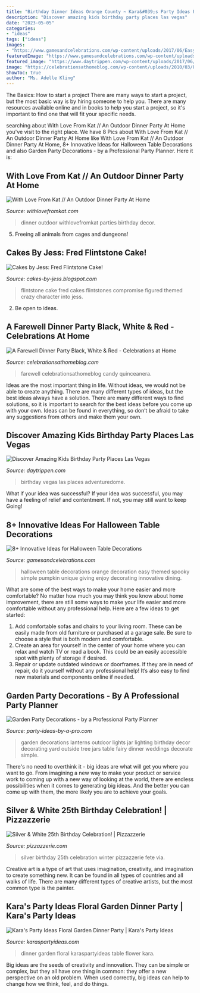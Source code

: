 ```yaml
---
title: "Birthday Dinner Ideas Orange County ~ Kara&#039;s Party Ideas Floral Garden Dinner Party"
description: "Discover amazing kids birthday party places las vegas"
date: "2023-05-05"
categories:
- "ideas"
tags: ["ideas"]
images:
- "https://www.gamesandcelebrations.com/wp-content/uploads/2017/06/Easy-Halloween-Table-Decorations.jpg"
featuredImage: "https://www.gamesandcelebrations.com/wp-content/uploads/2017/06/Easy-Halloween-Table-Decorations.jpg"
featured_image: "https://www.daytrippen.com/wp-content/uploads/2017/06/adventuredome-birthday-party.jpg"
image: "https://celebrationsathomeblog.com/wp-content/uploads/2010/03/PICT0063.jpg"
ShowToc: true
author: "Ms. Adelle Kling"
---
```



The Basics: How to start a project
There are many ways to start a project, but the most basic way is by hiring someone to help you. There are many resources available online and in books to help you start a project, so it's important to find one that will fit your specific needs.

	

		
searching about With Love From Kat // An Outdoor Dinner Party At Home you've visit to the right place. We have 8 Pics about With Love From Kat // An Outdoor Dinner Party At Home like With Love From Kat // An Outdoor Dinner Party At Home, 8+ Innovative Ideas for Halloween Table Decorations and also Garden Party Decorations - by a Professional Party Planner. Here it is:
		
    
## With Love From Kat // An Outdoor Dinner Party At Home

<img loading=lazy src="http://withlovefromkat.com/wp-content/uploads/2017/07/2-9.jpg" onerror="this.onerror=null;this.src='https://tse4.mm.bing.net/th?id=OIP.goS6sS_pnEgMqWs7as0rrwHaLH&amp;pid=15.1';" alt="With Love From Kat // An Outdoor Dinner Party At Home">

_Source: withlovefromkat.com_

>dinner outdoor withlovefromkat parties birthday decor. 

	

5. Freeing all animals from cages and dungeons!

    
## Cakes By Jess: Fred Flintstone Cake!

<img loading=lazy src="http://2.bp.blogspot.com/-DW-iWaAs3Tk/UNdYobn7ToI/AAAAAAAABEA/Qj64QtSk1tQ/s1600/photo+2.JPG" onerror="this.onerror=null;this.src='https://tse1.mm.bing.net/th?id=OIP.vWk_d1e525Z44IUM_ODI-wHaFj&amp;pid=15.1';" alt="Cakes by Jess: Fred Flintstone Cake!">

_Source: cakes-by-jess.blogspot.com_

>flintstone cake fred cakes flintstones compromise figured themed crazy character into jess. 

	

2. Be open to ideas.

    
## A Farewell Dinner Party Black, White &amp; Red - Celebrations At Home

<img loading=lazy src="https://celebrationsathomeblog.com/wp-content/uploads/2010/03/PICT0063.jpg" onerror="this.onerror=null;this.src='https://tse4.mm.bing.net/th?id=OIP.L-IJkA84Iv0y_nhnrkVuGgHaFL&amp;pid=15.1';" alt="A Farewell Dinner Party Black, White &amp; Red - Celebrations at Home">

_Source: celebrationsathomeblog.com_

>farewell celebrationsathomeblog candy quinceanera. 

	

Ideas are the most important thing in life. Without ideas, we would not be able to create anything. There are many different types of ideas, but the best ideas always have a solution. There are many different ways to find solutions, so it is important to search for the best ideas before you come up with your own. Ideas can be found in everything, so don’t be afraid to take any suggestions from others and make them your own.

    
## Discover Amazing Kids Birthday Party Places Las Vegas

<img loading=lazy src="https://www.daytrippen.com/wp-content/uploads/2017/06/adventuredome-birthday-party.jpg" onerror="this.onerror=null;this.src='https://tse2.mm.bing.net/th?id=OIP.nrFhSe8nCDmHgni1aNBgowHaE3&amp;pid=15.1';" alt="Discover Amazing Kids Birthday Party Places Las Vegas">

_Source: daytrippen.com_

>birthday vegas las places adventuredome. 

	

What if your idea was successful?
If your idea was successful, you may have a feeling of relief and contentment. If not, you may still want to keep Going!

    
## 8+ Innovative Ideas For Halloween Table Decorations

<img loading=lazy src="https://www.gamesandcelebrations.com/wp-content/uploads/2017/06/Easy-Halloween-Table-Decorations.jpg" onerror="this.onerror=null;this.src='https://tse4.mm.bing.net/th?id=OIP.KzvzzjoUMjg0FOQ1i44KUgHaE9&amp;pid=15.1';" alt="8+ Innovative Ideas for Halloween Table Decorations">

_Source: gamesandcelebrations.com_

>halloween table decorations orange decoration easy themed spooky simple pumpkin unique giving enjoy decorating innovative dining. 

	

What are some of the best ways to make your home easier and more comfortable?
No matter how much you may think you know about home improvement, there are still some ways to make your life easier and more comfortable without any professional help. Here are a few ideas to get started: 
1) Add comfortable sofas and chairs to your living room. These can be easily made from old furniture or purchased at a garage sale. Be sure to choose a style that is both modern and comfortable. 
2) Create an area for yourself in the center of your home where you can relax and watch TV or read a book. This could be an easily accessible spot with plenty of storage if desired. 
3) Repair or update outdated windows or doorframes. If they are in need of repair, do it yourself without any professional help! It’s also easy to find new materials and components online if needed.

    
## Garden Party Decorations - By A Professional Party Planner

<img loading=lazy src="http://www.party-ideas-by-a-pro.com/image-files/garden-party-decorations-glass-jar-lanterns.jpg" onerror="this.onerror=null;this.src='https://tse1.mm.bing.net/th?id=OIP.0UZRAnyFCUGl1u8qw2VWCQHaFx&amp;pid=15.1';" alt="Garden Party Decorations - by a Professional Party Planner">

_Source: party-ideas-by-a-pro.com_

>garden decorations lanterns outdoor lights jar lighting birthday decor decorating yard outside tree jars table fairy dinner weddings decorate simple. 

	

There's no need to overthink it - big ideas are what will get you where you want to go. From imagining a new way to make your product or service work to coming up with a new way of looking at the world, there are endless possibilities when it comes to generating big ideas. And the better you can come up with them, the more likely you are to achieve your goals.

    
## Silver &amp; White 25th Birthday Celebration! | Pizzazzerie

<img loading=lazy src="http://pizzazzerie.com/wp-content/uploads/2012/02/winter-silver-birthday-party-72.jpg" onerror="this.onerror=null;this.src='https://tse2.mm.bing.net/th?id=OIP.YaVcNEdheen-qD8qU6uqYQHaE7&amp;pid=15.1';" alt="Silver &amp; White 25th Birthday Celebration! | Pizzazzerie">

_Source: pizzazzerie.com_

>silver birthday 25th celebration winter pizzazzerie fete via. 

	

Creative art is a type of art that uses imagination, creativity, and imagination to create something new. It can be found in all types of countries and all walks of life. There are many different types of creative artists, but the most common type is the painter.

    
## Kara&#039;s Party Ideas Floral Garden Dinner Party | Kara&#039;s Party Ideas

<img loading=lazy src="http://karaspartyideas.com/wp-content/uploads/2018/07/Floral-Garden-Dinner-Party-via-Karas-Party-Ideas-KarasPartyIdeas.com8_.jpeg" onerror="this.onerror=null;this.src='https://tse2.mm.bing.net/th?id=OIP.TBBsgio_yV87IKQ9wTgsMQHaLG&amp;pid=15.1';" alt="Kara&#039;s Party Ideas Floral Garden Dinner Party | Kara&#039;s Party Ideas">

_Source: karaspartyideas.com_

>dinner garden floral karaspartyideas table flower kara. 

	

Big ideas are the seeds of creativity and innovation. They can be simple or complex, but they all have one thing in common: they offer a new perspective on an old problem. When used correctly, big ideas can help to change how we think, feel, and do things.

